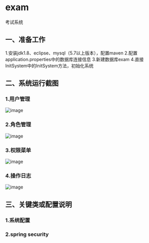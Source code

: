 # exam
考试系统

## 一、准备工作
1.安装jdk1.8、eclipse、mysql（5.7以上版本），配置maven
2.配置application.properties中的数据库连接信息
3.新建数据库exam
4.直接InitSystem中的InitSystem方法，初始化系统

## 二、系统运行截图
### 1.用户管理
![image](https://github.com/dinggz1982/exam/snapshots/%E7%94%A8%E6%88%B7%E7%AE%A1%E7%90%86.png)
### 2.角色管理
![image](https://github.com/dinggz1982/exam/snapshots/%E8%A7%92%E8%89%B2%E7%AE%A1%E7%90%86.png)
### 3.权限菜单
![image](https://github.com/dinggz1982/exam/snapshots/%E6%9D%83%E9%99%90%E8%8F%9C%E5%8D%95.png)
### 4.操作日志
![image](https://github.com/dinggz1982/exam/snapshots/%E6%93%8D%E4%BD%9C%E6%97%A5%E5%BF%97.png)

## 三、关键类或配置说明
### 1.系统配置

### 2.spring security



